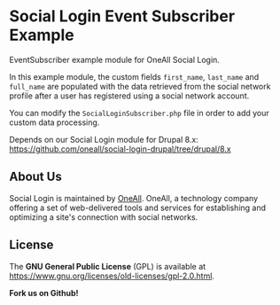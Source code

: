 # Social Login Event Subscriber Example
EventSubscriber example module for OneAll Social Login. 

In this example module, the custom fields `first_name`, `last_name` and `full_name` 
are populated with the data retrieved from the social network profile after a user
has registered using a social network account.

You can modify the `SocialLoginSubscriber.php` file in order to add your custom
data processing.

Depends on our Social Login module for Drupal 8.x:  
https://github.com/oneall/social-login-drupal/tree/drupal/8.x

 
## About Us
Social Login is maintained by [OneAll](https://www.oneall.com/). OneAll, a technology company offering a set of 
web-delivered tools and services for establishing and optimizing a site's connection with social networks.

## License
The **GNU General Public License** (GPL) is available at  
https://www.gnu.org/licenses/old-licenses/gpl-2.0.html.


**Fork us on Github!**
